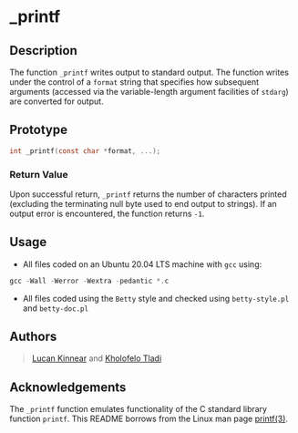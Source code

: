 # _printf

## Description
The function `_printf` writes output to standard output. The function writes
under the control of a `format` string that specifies how subsequent arguments
(accessed via the variable-length argument facilities of `stdarg`) are
converted for output.

## Prototype
```c
int _printf(const char *format, ...);
````

### Return Value

Upon successful return, `_printf` returns the number of characters printed
(excluding the terminating null byte used to end output to strings). If an
output error is encountered, the function returns `-1`.

## Usage

- All files coded on an Ubuntu 20.04 LTS machine with `gcc` using:
```c
gcc -Wall -Werror -Wextra -pedantic *.c
````
- All files coded using the `Betty` style and checked using `betty-style.pl` and `betty-doc.pl`


## Authors

> [Lucan Kinnear](https://github.com/lucankinnear) and
> [Kholofelo Tladi](https://github.com/tladikholofelo)

## Acknowledgements

The `_printf` function emulates functionality of the C standard library
function `printf`.
This README borrows from the Linux man page
[printf(3)](https://linux.die.net/man/3/printf).
